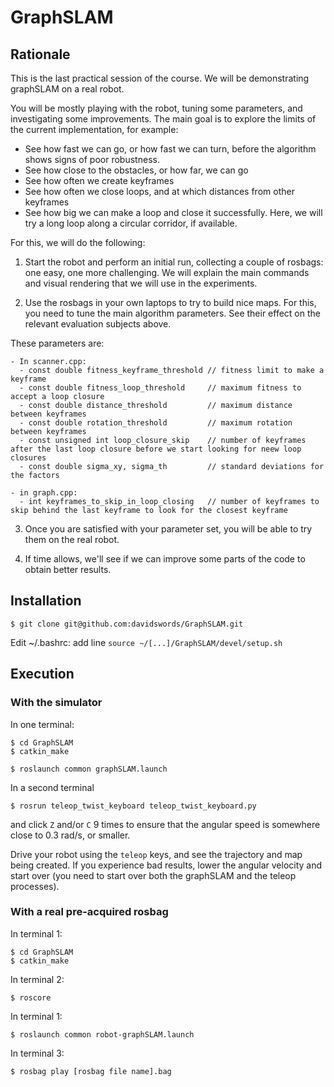 # GraphSLAM

## Rationale

This is the last practical session of the course. We will be demonstrating graphSLAM on a real robot. 

You will be mostly playing with the robot, tuning some parameters, and investigating some improvements. The main goal is to explore the limits of the current implementation, for example:
  - See how fast we can go, or how fast we can turn, before the algorithm shows signs of poor robustness.
  - See how close to the obstacles, or how far, we can go
  - See how often we create keyframes
  - See how often we close loops, and at which distances from other keyframes
  - See how big we can make a loop and close it successfully. Here, we will try a long loop along a circular corridor, if available.
  
For this, we will do the following:

1. Start the robot and perform an initial run, collecting a couple of rosbags: one easy, one more challenging. We will explain the main commands and visual rendering that we will use in the experiments.

2. Use the rosbags in your own laptops to try to build nice maps. For this, you need to tune the main algorithm parameters. See their effect on the relevant evaluation subjects above.

  These parameters are:
  
    - In scanner.cpp:
      - const double fitness_keyframe_threshold // fitness limit to make a keyframe
      - const double fitness_loop_threshold     // maximum fitness to accept a loop closure
      - const double distance_threshold         // maximum distance between keyframes
      - const double rotation_threshold         // maximum rotation between keyframes
      - const unsigned int loop_closure_skip    // number of keyframes after the last loop closure before we start looking for neew loop closures
      - const double sigma_xy, sigma_th         // standard deviations for the factors
      
    - in graph.cpp:
      - int keyframes_to_skip_in_loop_closing   // number of keyframes to skip behind the last keyframe to look for the closest keyframe

3. Once you are satisfied with your parameter set, you will be able to try them on the real robot.

4. If time allows, we'll see if we can improve some parts of the code to obtain better results.

## Installation

    $ git clone git@github.com:davidswords/GraphSLAM.git

Edit ~/.bashrc: add line `source ~/[...]/GraphSLAM/devel/setup.sh`
    

## Execution

### With the simulator

In one terminal:

    $ cd GraphSLAM
    $ catkin_make
    
    $ roslaunch common graphSLAM.launch
    
In a second terminal
    
    $ rosrun teleop_twist_keyboard teleop_twist_keyboard.py 
    
and click `Z` and/or `C` 9 times to ensure that the angular speed is somewhere close to 0.3 rad/s, or smaller.

Drive your robot using the `teleop` keys, and see the trajectory and map being created. If you experience bad results, lower the angular velocity and start over (you need to start over both the graphSLAM and the teleop processes).

### With a real pre-acquired rosbag

In terminal 1:

    $ cd GraphSLAM
    $ catkin_make

In terminal 2:
 
    $ roscore
    
In terminal 1:

    $ roslaunch common robot-graphSLAM.launch

In terminal 3:

    $ rosbag play [rosbag file name].bag


